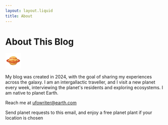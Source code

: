 ```yaml
---
layout: layout.liquid
title: About
---
```


# **About This Blog**
<img class="about" alt="planet" src="/images/planet.png" width="50" />

My blog was created in 2024, with the goal of sharing my experiences across the galaxy. I am an intergallactic traveller, and I visit a new planet every week, interviewing the planet's residents and exploring ecosystems.  I am native to planet Earth.

Reach me at ufowriter@earth.com 

Send planet requests to this email, and enjoy a free planet plant if your location is chosen